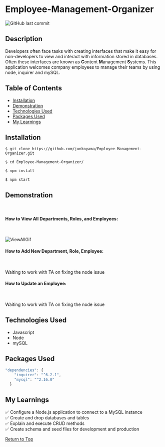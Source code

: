 # Employee-Management-Organizer

<img alt="GitHub last commit" src="https://img.shields.io/github/last-commit/junkoyama/Employee-Management-Organizer?style=plastic">

## Description
Developers often face tasks with creating interfaces that make it easy for non-developers to view and interact with information stored in databases. Often these interfaces are known as **C**ontent **M**anagement **S**ystems. This application welcomes company employees to manage their teams by using node, inquirer and mySQL.

## Table of Contents
* [Installation](#Installation)
* [Demonstration](#Demonstration)
* [Technologies Used](#Technologies-Used)
* [Packages Used](#Technologies-Used)
* [My Learnings](#My-Learnings)


## Installation

```
$ git clone https://github.com/junkoyama/Employee-Management-Organizer.git

$ cd Employee-Management-Organizer/

$ npm install

$ npm start
```
## Demonstration

</br>

#### How to View All Departments, Roles, and Employees:
</br>

![ViewAllGif](./Assets/viewDeptRoleEmployees)


#### How to Add New Department, Role, Employee:
</br>

Waiting to work with TA on fixing the node issue

#### How to Update an Employee:
</br>

Waiting to work with TA on fixing the node issue
## Technologies Used
* Javascript
* Node
* mySQL
## Packages Used

```javascript
"dependencies": {
    "inquirer": "^6.2.1",
    "mysql": "^2.16.0"
  }
```

## My Learnings

:white_check_mark: Configure a Node.js application to connect to a MySQL instance
</br>
:white_check_mark: Create and drop databases and tables
</br>
:white_check_mark: Explain and execute CRUD methods
</br>
:white_check_mark: Create schema and seed files for development and production

[Return to Top](#Express-Note-Taker)